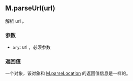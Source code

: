 ## M.parseUrl(url)

解析 url 。

### 参数

* `ary`: url ，必须参数

### 返回值

一个对象，该对象和 [M.parseLocation](/M.parseLocation) 的返回值信息是一样的。
